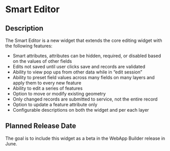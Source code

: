 # Smart Editor ## DescriptionThe Smart Editor is a new widget that extends the core editing widget with the following features:* Smart attributes, attributes can be hidden, required, or disabled based on the values of other fields* Edits not saved until user clicks save and records are validated* Ability to view pop ups from other data while in “edit session”* Ability to preset field values across many fields on many layers and apply them to every new feature* Ability to edit a series of features* Option to move or modify existing geometry* Only changed records are submitted to service, not the entire record* Option to update a feature attribute only* Configurable descriptions on both the widget and per each layer## Planned Release DateThe goal is to include this widget as a beta in the WebApp Builder release in June.  